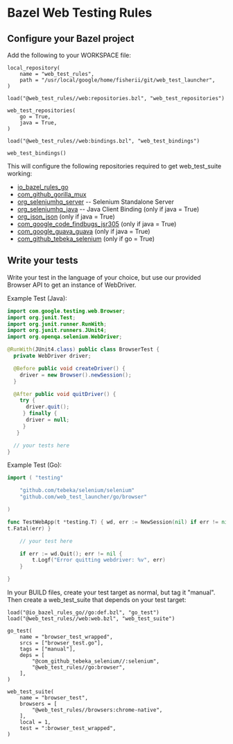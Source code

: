 # Bazel Web Testing Rules

## Configure your Bazel project

Add the following to your WORKSPACE file:

```bzl
local_repository(
    name = "web_test_rules",
    path = "/usr/local/google/home/fisherii/git/web_test_launcher",
)

load("@web_test_rules//web:repositories.bzl", "web_test_repositories")

web_test_repositories(
    go = True,
    java = True,
)

load("@web_test_rules//web:bindings.bzl", "web_test_bindings")

web_test_bindings()
```

This will configure the following repositories required to get web_test_suite
working:

*   [io_bazel_rules_go](https://github.com/bazelbuild/rules_go)
*   [com_github_gorilla_mux](https://github.com/gorilla/mux)
*   [org_seleniumhq_server](http://www.seleniumhq.org/download/) -- Selenium
    Standalone Server
*   [org_seleniumhq_java](http://www.seleniumhq.org/download/) -- Java Client
    Binding (only if java = True)
*   [org_json_json](https://mvnrepository.com/artifact/org.json/json) (only if
    java = True)
*   [com_google_code_findbugs_jsr305](https://mvnrepository.com/artifact/com.google.code.findbugs/jsr305)
    (only if java = True)
*   [com_google_guava_guava](https://mvnrepository.com/artifact/com.google.guava/guava)
    (only if java = True)
*   [com_github_tebeka_selenium](https://github.com/tebeka/selenium) (only if
    go = True)

## Write your tests

Write your test in the language of your choice, but use our provided Browser API
to get an instance of WebDriver.

Example Test (Java):

```java
import com.google.testing.web.Browser;
import org.junit.Test;
import org.junit.runner.RunWith;
import org.junit.runners.JUnit4;
import org.openqa.selenium.WebDriver;

@RunWith(JUnit4.class) public class BrowserTest {
  private WebDriver driver;

  @Before public void createDriver() {
    driver = new Browser().newSession();
  }

  @After public void quitDriver() {
    try {
      driver.quit();
     } finally {
      driver = null;
     }
   }

  // your tests here
}
```

Example Test (Go):

```go
import ( "testing"

    "github.com/tebeka/selenium/selenium"
    "github.com/web_test_launcher/go/browser"

)

func TestWebApp(t *testing.T) { wd, err := NewSession(nil) if err != nil {
t.Fatal(err) }

    // your test here

    if err := wd.Quit(); err != nil {
        t.Logf("Error quitting webdriver: %v", err)
    }

}
```

In your BUILD files, create your test target as normal, but tag it "manual".
Then create a web_test_suite that depends on your test target:

```bzl
load("@io_bazel_rules_go//go:def.bzl", "go_test")
load("@web_test_rules//web:web.bzl", "web_test_suite")

go_test(
    name = "browser_test_wrapped",
    srcs = ["browser_test.go"],
    tags = ["manual"],
    deps = [
        "@com_github_tebeka_selenium//:selenium",
        "@web_test_rules//go:browser",
    ],
)

web_test_suite(
    name = "browser_test",
    browsers = [
        "@web_test_rules//browsers:chrome-native",
    ],
    local = 1,
    test = ":browser_test_wrapped",
)
```
